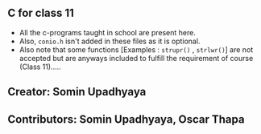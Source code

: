 ## C for class 11

 - All the c-programs taught in school are present here.
 - Also, `conio.h` isn't added in these files as it is optional.
 - Also note that some functions [Examples : `strupr()` , `strlwr()`] are not accepted but are anyways included to fulfill the requirement of course (Class 11).....

 ##  **Creator: Somin Upadhyaya**
 
 
 ## **Contributors: Somin Upadhyaya, Oscar Thapa**
 
